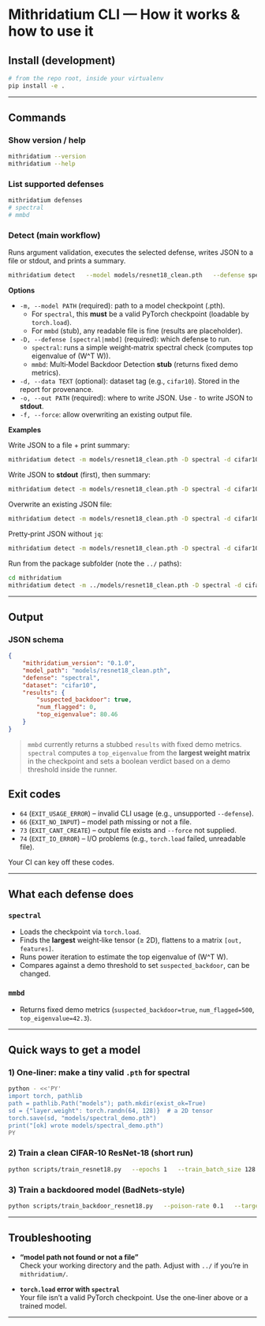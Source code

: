 # Mithridatium CLI — How it works & how to use it

## Install (development)

```bash
# from the repo root, inside your virtualenv
pip install -e .
```

---

## Commands

### Show version / help

```bash
mithridatium --version
mithridatium --help
```

### List supported defenses

```bash
mithridatium defenses
# spectral
# mmbd
```

### Detect (main workflow)

Runs argument validation, executes the selected defense, writes JSON to a file or stdout, and prints a summary.

```bash
mithridatium detect   --model models/resnet18_clean.pth   --defense spectral   --data cifar10   --out reports/spectral.json
```

**Options**

- `-m, --model PATH` (required): path to a model checkpoint (.pth).
  - For `spectral`, this **must** be a valid PyTorch checkpoint (loadable by `torch.load`).
  - For `mmbd` (stub), any readable file is fine (results are placeholder).
- `-D, --defense [spectral|mmbd]` (required): which defense to run.
  - `spectral`: runs a simple weight‑matrix spectral check (computes top eigenvalue of \(W^T W\)).
  - `mmbd`: Multi‑Model Backdoor Detection **stub** (returns fixed demo metrics).
- `-d, --data TEXT` (optional): dataset tag (e.g., `cifar10`). Stored in the report for provenance.
- `-o, --out PATH` (required): where to write JSON. Use `-` to write JSON to **stdout**.
- `-f, --force`: allow overwriting an existing output file.

**Examples**

Write JSON to a file + print summary:

```bash
mithridatium detect -m models/resnet18_clean.pth -D spectral -d cifar10 -o reports/spectral.json
```

Write JSON to **stdout** (first), then summary:

```bash
mithridatium detect -m models/resnet18_clean.pth -D spectral -d cifar10 -o -
```

Overwrite an existing JSON file:

```bash
mithridatium detect -m models/resnet18_clean.pth -D spectral -d cifar10 -o reports/spectral.json --force
```

Pretty‑print JSON without `jq`:

```bash
mithridatium detect -m models/resnet18_clean.pth -D spectral -d cifar10 -o - | python -m json.tool
```

Run from the package subfolder (note the `../` paths):

```bash
cd mithridatium
mithridatium detect -m ../models/resnet18_clean.pth -D spectral -d cifar10 -o ../reports/spectral.json
```

---

## Output

### JSON schema

```json
{
	"mithridatium_version": "0.1.0",
	"model_path": "models/resnet18_clean.pth",
	"defense": "spectral",
	"dataset": "cifar10",
	"results": {
		"suspected_backdoor": true,
		"num_flagged": 0,
		"top_eigenvalue": 80.46
	}
}
```

> `mmbd` currently returns a stubbed `results` with fixed demo metrics.  
> `spectral` computes a `top_eigenvalue` from the **largest weight matrix** in the checkpoint and sets a boolean verdict based on a demo threshold inside the runner.

## Exit codes

- `64` (`EXIT_USAGE_ERROR`) – invalid CLI usage (e.g., unsupported `--defense`).
- `66` (`EXIT_NO_INPUT`) – model path missing or not a file.
- `73` (`EXIT_CANT_CREATE`) – output file exists and `--force` not supplied.
- `74` (`EXIT_IO_ERROR`) – I/O problems (e.g., `torch.load` failed, unreadable file).

Your CI can key off these codes.

---

## What each defense does

### `spectral`

- Loads the checkpoint via `torch.load`.
- Finds the **largest** weight‑like tensor (≥ 2D), flattens to a matrix `[out, features]`.
- Runs power iteration to estimate the top eigenvalue of \(W^T W\).
- Compares against a demo threshold to set `suspected_backdoor`, can be changed.

### `mmbd`

- Returns fixed demo metrics (`suspected_backdoor=true`, `num_flagged=500`, `top_eigenvalue=42.3`).

---

## Quick ways to get a model

### 1) One‑liner: make a tiny valid `.pth` for spectral

```bash
python - <<'PY'
import torch, pathlib
path = pathlib.Path("models"); path.mkdir(exist_ok=True)
sd = {"layer.weight": torch.randn(64, 128)}  # a 2D tensor
torch.save(sd, "models/spectral_demo.pth")
print("[ok] wrote models/spectral_demo.pth")
PY
```

### 2) Train a clean CIFAR‑10 ResNet‑18 (short run)

```bash
python scripts/train_resnet18.py   --epochs 1   --train_batch_size 128   --eval_batch_size 256   --lr 0.1   --seed 1   --output_path models/resnet18_clean.pth
```

### 3) Train a backdoored model (BadNets‑style)

```bash
python scripts/train_backdoor_resnet18.py   --poison-rate 0.1   --target-class 0   --trigger-size 4   --trigger-pos bottom-right   --epochs 5   --batch-size 128   --lr 0.1   --seed 42   --out models/resnet18_badnet.pth
```

---

## Troubleshooting

- **“model path not found or not a file”**  
  Check your working directory and the path. Adjust with `../` if you’re in `mithridatium/`.

- **`torch.load` error with `spectral`**  
  Your file isn’t a valid PyTorch checkpoint. Use the one‑liner above or a trained model.

---
